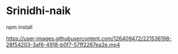 # Srinidhi-naik

npm install

https://user-images.githubusercontent.com/126409472/221536198-28f54203-3af6-4918-b0f7-57ff2267ea2e.mp4
